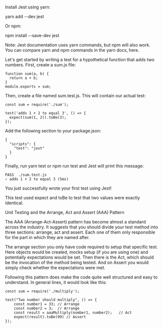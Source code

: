 Install Jest using yarn:

yarn add --dev jest

Or npm:

npm install --save-dev jest

Note: Jest documentation uses yarn commands, but npm will also work. You can compare yarn and npm commands in the yarn docs, here.

Let's get started by writing a test for a hypothetical function that adds two numbers. First, create a sum.js file:
```
function sum(a, b) {
  return a + b;
}
module.exports = sum;
```
Then, create a file named sum.test.js. This will contain our actual test:
```
const sum = require('./sum');

test('adds 1 + 2 to equal 3', () => {
  expect(sum(1, 2)).toBe(3);
});
```
Add the following section to your package.json:
```
{
  "scripts": {
    "test": "jest"
  }
}
```
Finally, run yarn test or npm run test and Jest will print this message:
```
PASS  ./sum.test.js
✓ adds 1 + 2 to equal 3 (5ms)
```
You just successfully wrote your first test using Jest!

This test used expect and toBe to test that two values were exactly identical.

Unit Testing and the Arrange, Act and Assert (AAA) Pattern

The AAA (Arrange-Act-Assert) pattern has become almost a standard across the industry. It suggests that you should divide your test method into three sections: arrange, act and assert. Each one of them only responsible for the part in which they are named after.

The arrange section you only have code required to setup that specific test. Here objects would be created, mocks setup (if you are using one) and potentially expectations would be set.
Then there is the Act, which should be the invocation of the method being tested.
And on Assert you would simply check whether the expectations were met.

Following this pattern does make the code quite well structured and easy to understand. In general lines, it would look like this:

```
const sum = require('./multiply');

test("Two number should multiply", () => {
    const number1 = 33; // Arrange
    const number2 = 3;  // Arrange
    const result = aaaMultiply(number1, number2);   // Act
    expect(result).toBe(99) // Assert
});

```